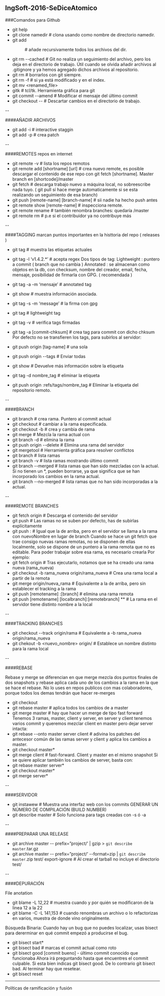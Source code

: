 ## IngSoft-2016-SeDiceAtomico
###Comandos para Github
- git help <command>
- git clone <uri> namedir # clona usando como nombre de directorio namedir.
- git add <dir> # añade recursivamente todos los archivos del dir.
- git rm --cached <file or regexp> # Git no realiza un seguimiento del archivo, pero los deja en el directorio de trabajo. Útil cuando se olvida añadir archivos al .gitignore y ya hemos agregado dichos archivos al repositorio.
- git rm <file> # borrarlos con git siempre.
- git rm -f <file> # si ya está modificado y en el index.
- git mv <file> <renamed_file>
- gitk # tcl/tk. Herramienta gráfica para git
- git commit --amend # Modificar el mensaje del último commit
- git checkout -- <file> # Descartar cambios en el directorio de trabajo.

--

####AÑADIR ARCHIVOS
- git add -i # interactive staggin
- git add -p # crea patch

--

####REMOTES  repos en internet
- git remote -v # lista los repos remotos
- git remote add [shortname] [url] # crea nuevo remote, es posible descargar el contenido de ese repo con git fetch [shortname]. Master branch en [shortcode]/master
- git fetch <remote> # descarga trabajo nuevo a máquina local, no sobreescribe nada tuyo. ( git pull sí hace merge automaticamente si se esta realizando un seguimiento de esa branch)
- git push [remote-name] [branch-name] # sii nadie ha hecho push antes
- git remote show [remote-name] # inspecciona remote.
- git remote rename <old-name> <new-name> # también renombra branches: quedaría <new-name>/master
- git remote rm <remote-name> # p.e si el contribuidor ya no contribuye más

--

####TAGGING  marcan puntos importantes en la histtoria del repo ( releases )
- git tag # muestra las etiquetas actuales
- git tag -l ‘v1.4.2.*’ # acepta regex
Dos tipos de tag:
Lightweight : puntero a commit ( branch que no cambia )
Annotated : se almacenan como objetos en la db, con checksum, nombre del creador, email, fecha, mensaje, posibilidad de firmarla con GPG. ( recomendada )

- git tag -a <tagname> -m ‘mensaje’ # annotated tag
- git show <tag-name> # muestra información asociada.
- git tag -s <tag-name> -m ‘message’ # la firma con gpg
- git tag <tag-name> # lightweight tag
- git tag -v <tag-name> # verifica tags firmadas
- git tag -a <tag-name> [commit-chksum] # crea tag para commit con dicho chksum
Por defecto no se transfieren los tags, para subirlos al servidor:
- git push origin [tag-name] # una sola
- git push origin --tags # Enviar todas
- git show <tag> # Devuelve más información sobre la etiqueta
- git tag -d nombre_tag # eliminar la etiqueta
- git push origin :refs/tags/nombre_tag # Eliminar la etiqueta del repositorio remoto.

--

####BRANCH
- git branch <nombre-rama> # crea rama. Puntero al commit actual
- git checkout <nombre-rama> # cambiar a la rama especificada.
- git checkout -b <nombre-rama> # crea y cambia de rama
- git merge <rama> # Mezcla la rama actual con <rama>
- git branch -d <rama> # elimina la rama
- git push origin --delete <branchName> # Elimina una rama del servidor
- git mergetool # Herramienta gráfica para resolver conflictos
- git branch # lista ramas
- git branch -v # lista ramas mostrando último commit
- git branch --merged # lista ramas que han sido mezcladas con la actual. Si no tienen un *, pueden borrarse, ya que significa que se han incorporado los cambios en la rama actual.
- git branch --no-merged # lista ramas que no han sido incorporadas a la actual.

--

####REMOTE BRANCHES

- git fetch origin # Descarga el contenido del servidor
- git push <remote> <branch> # Las ramas no se suben por defecto, has de subirlas explícitamente
- git push <remote> <branch>:<nuevoNombre> # Igual que la de arriba, pero en el servidor se llama a la rama con nuevoNombre en lugar de branch
Cuando se hace un git fetch que trae consigo nuevas ramas remotas, no se disponen de ellas localmente, solo se dispone de un puntero a la rama remota que no es editable. Para poder trabajar sobre esa rama, es necesario crearla Por ejemplo:
- git fetch origin # Tras ejecutarlo, notamos que se ha creado una rama nueva (rama_nueva)
- git checkout -b rama_nueva origin/rama_nueva # Crea una rama local a partir de la remota
- git merge origin/nueva_rama # Equivalente a la de arriba, pero sin establecer el tracking a la rama
- git push [remotename] :[branch] # elimina una rama remota
- git push [remotename] [localbranch]:[remotebranch] ** # La rama en el servidor tiene distinto nombre a la local

--

####TRACKING BRANCHES
- git checkout --track origin/rama # Equivalente a -b rama_nueva origin/rama_nueva
- git chekout -b <nuevo_nombre> origin/<rama> # Establece un nombre distinto para la rama local

--

####REBASE

Rebase y merge se diferencian en que merge mezcla dos puntos finales de dos snapshots y rebase aplica cada uno de los cambios a la rama en la que se hace el rebase. No lo uses en repos publicos con mas colaboradores, porque todos los demas tendrán que hacer re-merges

- git checkout <una rama>
- git rebase master # aplica todos los cambios de <una rama> a master
- git merge master # hay que hacer un merge de tipo fast forward
Tenemos 3 ramas, master, client y server, en server y client tenemos varios commit y queremos mezclar client en master pero dejar server intacta:
- git rebase --onto master server client # adivina los patches del antecesor común de las ramas server y client y aplica los cambios a master.
- git checkout master*
- git merge client # fast-forward. Client y master en el mismo snapshot
Si se quiere aplicar también los cambios de server, basta con:
- git rebase master server*
- git checkout master*
- git merge server*

--

####SERVIDOR

- git instawew # Muestra una interfaz web con los commits
GENERAR UN NÚMERO DE COMPILACIÓN (BUILD NUMBER)
- git describe master # Solo funciona para tags creadas con -s ó -a

--

####PREPARAR UNA RELEASE
- git archive master -- prefix=”project/’ | gzip > `git describe master`.tar.gz
- git archive master -- prefix=”project/’ --format=zip | `git describe master`.zip
test/ export-ignore # Al crear el tarball no incluye el directorio test/

--

####DEPURACIÓN

File anotation
- git blame -L 12,22 <archivo> # muestra cuando y por quién se modificaron de la linea 12 a la 22
- git blame -C -L 141,153 <file> # cuando renombras un archivo o lo refactorizas en varios, muestra de donde vino originalmente.

Búsqueda Binaria: Cuando hay un bug que no puedes localizar, usas bisect para dererminar en qué commit empezó a producirse el bug.
- git bisect start*
- git bisect bad # marcas el commit actual como roto
- git bisect good [commit bueno] - último commit conocido que funcionaba
Ahora irá preguntando hasta que encuentres el commit culpable. Si esta bien indicas git bisect good. De lo contrario git bisect bad. Al terminar hay que resetear.
- git bisect reset

---


Políticas de ramificación y fusión
